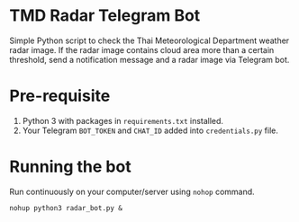 # TMD Radar Telegram Bot
Simple Python script to check the Thai Meteorological Department weather radar image. If the radar image contains cloud area more than a certain threshold, send a notification message and a radar image via Telegram bot.

# Pre-requisite
1. Python 3 with packages in `requirements.txt` installed.
2. Your Telegram `BOT_TOKEN` and `CHAT_ID` added into `credentials.py` file.

# Running the bot
Run continuously on your computer/server using `nohop` command.

```
nohup python3 radar_bot.py &
```

